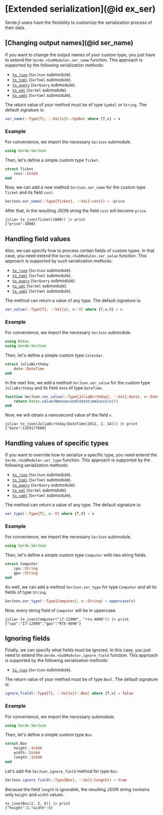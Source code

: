 # [Extended serialization](@id ex_ser)

Serde.jl users have the flexibility to customize the serialization process of their data.

## [Changing output names](@id ser_name)

If you want to change the output names of your custom type, you just have to extend the `Serde.<SubModule>.ser_name` function.
This approach is supported by the following serialization methods:
- [`to_json`](@ref) (`SerJson` submodule).
- [`to_toml`](@ref) (`SerToml` submodule).
- [`to_query`](@ref) (`SerQuery` submodule).
- [`to_xml`](@ref) (`SerXml` submodule).
- [`to_yaml`](@ref) (`SerYaml` submodule).

The return value of your method must be of type `Symbol` or `String`.
The default signature is:

```julia
ser_name(::Type{T}, ::Val{x})::Symbol where {T,x} = x
```

### Example

For convenience, we import the necessary `SerJson` submodule.
```julia
using Serde.SerJson
```

Then, let's define a simple custom type `Ticket`.
```julia
struct Ticket
    cost::Int64
end
```

Now, we can add a new method `SerJson.ser_name` for the custom type `Ticket` and its field `cost`.
```julia
SerJson.ser_name(::Type{Ticket}, ::Val{:cost}) = :price
```

After that, in the resulting JSON string the field `cost` will become `price`.
```julia-repl
julia> to_json(Ticket(1000)) |> print
{"price":1000}
```

## Handling field values

Also, we can specify how to process certain fields of custom types.
In that case, you need extend the `Serde.<SubModule>.ser_value` function.
This approach is supported by such serialization methods:
- [`to_json`](@ref) (`SerJson` submodule).
- [`to_toml`](@ref) (`SerToml` submodule).
- [`to_query`](@ref) (`SerQuery` submodule).
- [`to_xml`](@ref) (`SerXml` submodule).
- [`to_yaml`](@ref) (`SerYaml` submodule).

The method can return a value of any type.
The default signature is:

```julia
ser_value(::Type{T}, ::Val{x}, v::V) where {T,x,V} = v
```

### Example

For convenience, we import the necessary `SerJson` submodule.
```julia
using Dates
using Serde.SerJson
```
Then, let's define a simple custom type `Calendar`.
```julia
struct JuliaBirthday
    date::DateTime
end
```

In the next line, we add a method `SerJson.ser_value` for the custom type `JuliaBirthday` and its field `date` of type `DateTime`.
```julia
function SerJson.ser_value(::Type{JuliaBirthday}, ::Val{:date}, v::DateTime)
    return Dates.value(Nanosecond(datetime2unix(v)))
end
```

Now, we will obtain a nanosecond value of the field `v`.
```julia-repl
julia> to_json(JuliaBirthday(DateTime(2012, 2, 14))) |> print
{"date":1329177600}
```

## Handling values of specific types

If you want to override how to serialize a specific type, you need extend the `Serde.<SubModule>.ser_type` function.
This approach is supported by the following serialization methods:
- [`to_json`](@ref) (`SerJson` submodule).
- [`to_toml`](@ref) (`SerToml` submodule).
- [`to_query`](@ref) (`SerQuery` submodule).
- [`to_xml`](@ref) (`SerXml` submodule).
- [`to_yaml`](@ref) (`SerYaml` submodule).

The method can return a value of any type.
The default signature is:

```julia
ser_type(::Type{T}, v::V) where {T,V} = v
```

### Example

For convenience, we import the necessary `SerJson` submodule.
```julia
using Serde.SerJson
```

Then, let's define a simple custom type `Computer` with two string fields.
```julia
struct Computer
    cpu::String
    gpu::String
end
```

As well, we can add a method `SerJson.ser_type` for type `Computer` and all its fields of type `String`.
```julia
SerJson.ser_type(::Type{Computer}, v::String) = uppercase(v)
```

Now, every string field of `Computer` will be in uppercase.
```julia-repl
julia> to_json(Computer("i7-12900", "rtx-4090")) |> print
{"cpu":"I7-12900","gpu":"RTX-4090"}
```

## Ignoring fields

Finally, we can specify what fields must be ignored.
In this case, you just need to extend the `Serde.<SubModule>.ignore_field` function.
This approach is supported by the following serialization methods:
- [`to_json`](@ref) (`SerJson` submodule).

The return value of your method must be of type `Bool`.
The default signature is:

```julia
ignore_field(::Type{T}, ::Val{x})::Bool where {T,x} = false
```

### Example

For convenience, we import the necessary submodule.
```julia
using Serde.SerJson
```

Then, let's define a simple custom type `Box`.
```julia
struct Box
    height::Int64
    width::Int64
    length::Int64
end
```

Let's add the `SerJson.ignore_field` method for type `Box`.
```julia
SerJson.ignore_field(::Type{Box}, ::Val{:length}) = true
```

Because the field `length` is ignorable, the resulting JSON string contains only `height` and `width` values.
```
to_json(Box(2, 5, 6)) |> print
{"height":2,"width":5}
```
